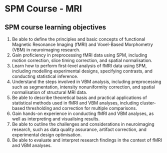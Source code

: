 # SPM Course - MRI

## SPM course learning objectives

1.	Be able to define the principles and basic concepts of functional Magnetic Resonance Imaging (fMRI) and Voxel-Based Morphometry (VBM) in neuroimaging research.
2.	Gain proficiency in preprocessing fMRI data using SPM, including motion correction, slice timing correction, and spatial normalisation.
3.	Learn how to perform first-level analysis of fMRI data using SPM, including modelling experimental designs, specifying contrasts, and conducting statistical inference.
4.	Understand the steps involved in VBM analysis, including preprocessing such as segmentation, intensity nonuniformity correction, and spatial normalisation of structural MRI data.
5.	Be able to describe theoretical basis and practical applications of statistical methods used in fMRI and VBM analyses, including cluster-based thresholding and correction for multiple comparisons.
6.	Gain hands-on experience in conducting fMRI and VBM analyses, as well as interpreting and visualising results.
7.	Be able to outline the challenges and considerations in neuroimaging research, such as data quality assurance, artifact correction, and experimental design optimisation.
8.	Be able to evaluate and interpret research findings in the context of fMRI and VBM analyses.
